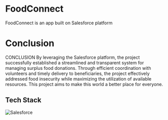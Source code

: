 # FoodConnect
FoodConnect is an app built on Salesforce platform
# Conclusion 
CONCLUSION
By leveraging the Salesforce platform, the project successfully established a streamlined and transparent system for managing surplus food donations. Through efficient coordination with volunteers and timely delivery to beneficiaries, the project effectively addressed food insecurity while maximizing the utilization of available resources. This project aims to make this world a better place for everyone.
## Tech Stack
![Salesforce](https://img.shields.io/badge/Salesforce-%234479A1?style=for-the-badge&logo=salesforce&logoColor=white)
